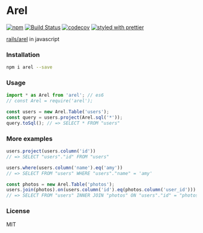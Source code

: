 # Arel
[![npm](https://img.shields.io/npm/v/arel.svg)](https://www.npmjs.com/package/arel)
[![Build Status](https://travis-ci.org/wangzuo/arel.svg?branch=master)](https://travis-ci.org/wangzuo/arel) 
[![codecov](https://codecov.io/gh/wangzuo/arel/branch/master/graph/badge.svg)](https://codecov.io/gh/wangzuo/arel) 
[![styled with prettier](https://img.shields.io/badge/styled_with-prettier-ff69b4.svg)](https://github.com/prettier/prettier)

[rails/arel](https://github.com/rails/arel) in javascript

### Installation
``` sh
npm i arel --save
```

### Usage
``` javascript
import * as Arel from 'arel'; // es6
// const Arel = require('arel');

const users = new Arel.Table('users');
const query = users.project(Arel.sql('*'));
query.toSql(); // => SELECT * FROM "users"
```

### More examples
``` javascript
users.project(users.column('id'))
// => SELECT "users"."id" FROM "users"

users.where(users.column('name').eq('amy'))
// => SELECT FROM "users" WHERE "users"."name" = 'amy'

const photos = new Arel.Table('photos');
users.join(photos).on(users.column('id').eq(photos.column('user_id')))
// => SELECT FROM "users" INNER JOIN "photos" ON "users"."id" = "photos"."user_id"
```

### License
MIT
